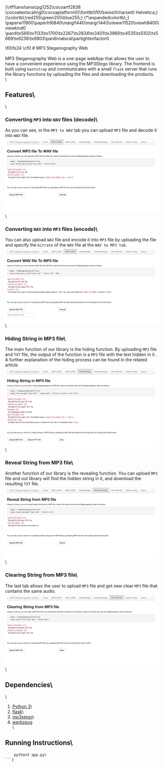 {\rtf1\ansi\ansicpg1252\cocoartf2638
\cocoatextscaling0\cocoaplatform0{\fonttbl\f0\fswiss\fcharset0 Helvetica;}
{\colortbl;\red255\green255\blue255;}
{\*\expandedcolortbl;;}
\paperw11900\paperh16840\margl1440\margr1440\vieww11520\viewh8400\viewkind0
\pard\tx566\tx1133\tx1700\tx2267\tx2834\tx3401\tx3968\tx4535\tx5102\tx5669\tx6236\tx6803\pardirnatural\partightenfactor0

\f0\fs24 \cf0 # MP3 Steganography Web\
\
MP3 Steganography Web is a one-page webApp that allows the user to have a convenient experience using the MP3Stego library. The frontend is built using `bootstrap` and communicates with a small `flask` server that runs the library functions by uploading the files and downloading the products.\
\
## Features\
\
### Converting ``MP3`` into ``WAV`` files (decode)\
As you can see, in the `MP3 to WAV` tab you can upload ``MP3`` file and decode it into ``WAV`` file.\
![alt text](https://github.com/tomershay100/MP3-Steganography-Project/blob/main/mp3%20steganography%20web/images/decode.png?raw=true)\
\
### Converting ``WAV`` into ``MP3`` files (encode)\
You can also upload ``WAV`` file and encode it into ``MP3`` file by uploading the file and specify the ``bitrate`` of the ``WAV`` file at the `WAV to MP3 tab`.\
![alt text](https://github.com/tomershay100/MP3-Steganography-Project/blob/main/mp3%20steganography%20web/images/encode.png?raw=true)\
\
### Hiding String in MP3 file\
The main function of our library is the hiding function. By uploading ``MP3`` file and ``TXT`` file, the output of the function is a ``MP3`` file with the text hidden in it . A further explanation of the hiding process can be found in the related article.\
![alt text](https://github.com/tomershay100/MP3-Steganography-Project/blob/main/mp3%20steganography%20web/images/hide.png?raw=true)\
\
### Reveal String from MP3 file\
Another function of our library is the revealing function. You can upload ``MP3`` file and out library will find the hidden string in it, and download the resulting ``TXT`` file.\
![alt text](https://github.com/tomershay100/MP3-Steganography-Project/blob/main/mp3%20steganography%20web/images/reveal.png?raw=true)\
\
### Clearing String from MP3 file\
The last tab allows the user to upload ``MP3`` file and get new clear ``MP3`` file that contains the same audio.  \
![alt text](https://github.com/tomershay100/MP3-Steganography-Project/blob/main/mp3%20steganography%20web/images/clear.png?raw=true)\
\
## Dependencies\
\
1. [Python 3](https://www.python.org/downloads/)\
2. [flask](https://flask.palletsprojects.com/en/2.1.x/installation/)\
3. [mp3stego](https://pypi.org/project/mp3stego-lib/)\
4. [werkzeug](https://werkzeug.palletsprojects.com/en/2.1.x/installation/)\
\
## Running Instructions\
```shell \
    python3 app.py\
```}